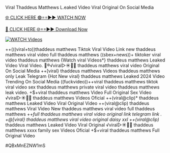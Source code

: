 Viral Thaddeus Matthews L.eaked Video Viral Original On Social Media


[🌐 CLICK HERE 🟢==►► WATCH NOW](https://gitload.pages.dev/)

[🔴 CLICK HERE 🌐==►► Download Now](https://gitload.pages.dev/)

[![WATCH Videos](https://i.imgur.com/dJHk4Zq.gif)](https://gitload.pages.dev/)


























++(((viral+to))thaddeus matthews Tiktok Viral Video Link new thaddeus matthews viral video full thaddeus matthews ((sbex+news))+ tiktoker viral video thaddeus matthews
{Watch viral Videos*} thaddeus matthews Leaked Video Viral Video. 👙®️√viral▷☀️👄💥 thaddeus matthews viral video Original On Social Media ++[viral} thaddeus matthews Videos thaddeus matthews only Leak Telegram {Hot New viral} thaddeus matthews Leaked 2024 Video Trending On Social Media ((fuckvideo))++viral thaddeus matthews tiktok viral video
sex thaddeus matthews private viral video thaddeus matthews leak video.
+$+viral thaddeus matthews Video Full Original Sex Video
️√viral▷☀️👄💥 thaddeus matthews Videos Oficial
++(viral@clip)* thaddeus matthews Leaked Video Viral Original Video ++(viral@clip) thaddeus matthews Viral Video New thaddeus matthews viral video full thaddeus matthews ++*full thaddeus matthews viral video original link telegram link
.
+@[viral} thaddeus matthews viral video original daisy xxl
++(viral@clip)* thaddeus matthews Leaked Video Viral Original
️√viral▷☀️👄💥 thaddeus matthews xxxx family sex Videos Oficial
+$+viral thaddeus matthews Full Original Video


#QBxMnEZNW1mS
